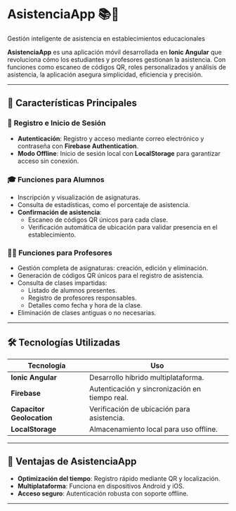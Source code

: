 # **AsistenciaApp** 📚📲  
Gestión inteligente de asistencia en establecimientos educacionales  

**AsistenciaApp** es una aplicación móvil desarrollada en **Ionic Angular** que revoluciona cómo los estudiantes y profesores gestionan la asistencia. Con funciones como escaneo de códigos QR, roles personalizados y análisis de asistencia, la aplicación asegura simplicidad, eficiencia y precisión.  

---

## 🚀 **Características Principales**  

### 🔐 **Registro e Inicio de Sesión**  
- **Autenticación**: Registro y acceso mediante correo electrónico y contraseña con **Firebase Authentication**.  
- **Modo Offline**: Inicio de sesión local con **LocalStorage** para garantizar acceso sin conexión.  

### 🎓 **Funciones para Alumnos**  
- Inscripción y visualización de asignaturas.  
- Consulta de estadísticas, como el porcentaje de asistencia.  
- **Confirmación de asistencia**:  
  - Escaneo de códigos QR únicos para cada clase.  
  - Verificación automática de ubicación para validar presencia en el establecimiento.  

### 👩‍🏫 **Funciones para Profesores**  
- Gestión completa de asignaturas: creación, edición y eliminación.  
- Generación de códigos QR únicos para el registro de asistencia.  
- Consulta de clases impartidas:  
  - Listado de alumnos presentes.  
  - Registro de profesores responsables.  
  - Detalles como fecha y hora de la clase.  
- Eliminación de clases antiguas o no necesarias.  

---

## 🛠️ **Tecnologías Utilizadas**  

| **Tecnología**          | **Uso**                                |  
|-------------------------|----------------------------------------|  
| **Ionic Angular**       | Desarrollo híbrido multiplataforma.    |  
| **Firebase**            | Autenticación y sincronización en tiempo real. |  
| **Capacitor Geolocation** | Verificación de ubicación para asistencia. |  
| **LocalStorage**        | Almacenamiento local para uso offline. |  

---

## 🌟 **Ventajas de AsistenciaApp**  

- **Optimización del tiempo**: Registro rápido mediante QR y localización.  
- **Multiplataforma**: Funciona en dispositivos Android y iOS.  
- **Acceso seguro**: Autenticación robusta con soporte offline.  

---
